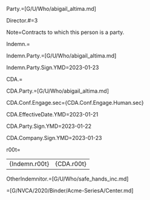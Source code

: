 Party.=[G/U/Who/abigail_altima.md]

Director.#=3

Note=Contracts to which this person is a party.

Indemn.=

Indemn.Party.=[G/U/Who/abigail_altima.md]

Indemn.Party.Sign.YMD=2023-01-23

CDA.=

CDA.Party.=[G/U/Who/abigail_altima.md]

CDA.Conf.Engage.sec={CDA.Conf.Engage.Human.sec}

CDA.EffectiveDate.YMD=2023-01-21

CDA.Party.Sign.YMD=2023-01-22

CDA.Company.Sign.YMD=2023-01-23

r00t=<table><tr><td valign='top'>{Indemn.r00t}</td><td valign='top'>{CDA.r00t}</td></tr></table>

OtherIndemnitor.=[G/U/Who/safe_hands_inc.md]

=[G/NVCA/2020/Binder/Acme-SeriesA/Center.md]
